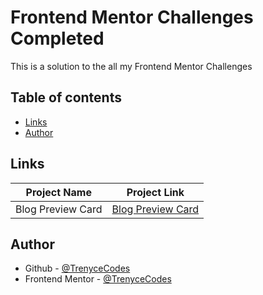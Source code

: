 # Frontend Mentor Challenges Completed

This is a solution to the all my Frontend Mentor Challenges

## Table of contents

- [Links](#Links)
- [Author](#author)

## Links
| Project Name      | Project Link |
| ----------- | ----------- |
| Blog Preview Card      | [Blog Preview Card]()       |

## Author

- Github - [@TrenyceCodes](https://github.com/TrenyceCodes)
- Frontend Mentor - [@TrenyceCodes](https://www.frontendmentor.io/profile/TrenyceCodes)
